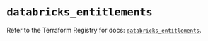 # `databricks_entitlements`

Refer to the Terraform Registry for docs: [`databricks_entitlements`](https://registry.terraform.io/providers/databricks/databricks/1.71.0/docs/resources/entitlements).
